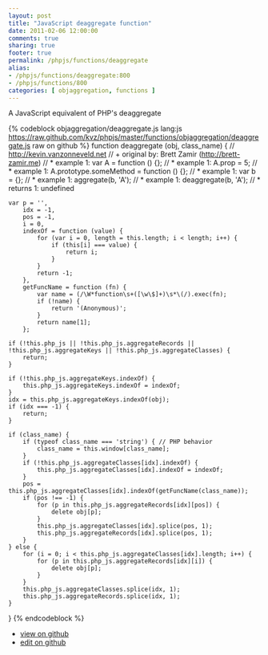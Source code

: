 ```yaml
---
layout: post
title: "JavaScript deaggregate function"
date: 2011-02-06 12:00:00
comments: true
sharing: true
footer: true
permalink: /phpjs/functions/deaggregate
alias:
- /phpjs/functions/deaggregate:800
- /phpjs/functions/800
categories: [ objaggregation, functions ]
---
```

A JavaScript equivalent of PHP's deaggregate
<!-- more -->
{% codeblock objaggregation/deaggregate.js lang:js https://raw.github.com/kvz/phpjs/master/functions/objaggregation/deaggregate.js raw on github %}
function deaggregate (obj, class_name) {
    // http://kevin.vanzonneveld.net
    // +   original by: Brett Zamir (http://brett-zamir.me)
    // *     example 1: var A = function () {};
    // *     example 1: A.prop = 5;
    // *     example 1: A.prototype.someMethod = function () {};
    // *     example 1: var b = {};
    // *     example 1: aggregate(b, 'A');
    // *     example 1: deaggregate(b, 'A');
    // *     returns 1: undefined

    var p = '',
        idx = -1,
        pos = -1,
        i = 0,
        indexOf = function (value) {
            for (var i = 0, length = this.length; i < length; i++) {
                if (this[i] === value) {
                    return i;
                }
            }
            return -1;
        },
        getFuncName = function (fn) {
            var name = (/\W*function\s+([\w\$]+)\s*\(/).exec(fn);
            if (!name) {
                return '(Anonymous)';
            }
            return name[1];
        };

    if (!this.php_js || !this.php_js.aggregateRecords || !this.php_js.aggregateKeys || !this.php_js.aggregateClasses) {
        return;
    }

    if (!this.php_js.aggregateKeys.indexOf) {
        this.php_js.aggregateKeys.indexOf = indexOf;
    }
    idx = this.php_js.aggregateKeys.indexOf(obj);
    if (idx === -1) {
        return;
    }

    if (class_name) {
        if (typeof class_name === 'string') { // PHP behavior
            class_name = this.window[class_name];
        }
        if (!this.php_js.aggregateClasses[idx].indexOf) {
            this.php_js.aggregateClasses[idx].indexOf = indexOf;
        }
        pos = this.php_js.aggregateClasses[idx].indexOf(getFuncName(class_name));
        if (pos !== -1) {
            for (p in this.php_js.aggregateRecords[idx][pos]) {
                delete obj[p];
            }
            this.php_js.aggregateClasses[idx].splice(pos, 1);
            this.php_js.aggregateRecords[idx].splice(pos, 1);
        }
    } else {
        for (i = 0; i < this.php_js.aggregateClasses[idx].length; i++) {
            for (p in this.php_js.aggregateRecords[idx][i]) {
                delete obj[p];
            }
        }
        this.php_js.aggregateClasses.splice(idx, 1);
        this.php_js.aggregateRecords.splice(idx, 1);
    }
}
{% endcodeblock %}
<ul>
 <li><a href="https://github.com/kvz/phpjs/blob/master/functions/objaggregation/deaggregate.js">view on github</a></li>
 <li><a href="https://github.com/kvz/phpjs/edit/master/functions/objaggregation/deaggregate.js">edit on github</a></li>
</ul>
